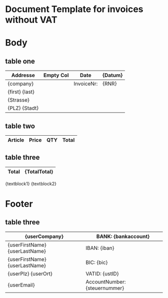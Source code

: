 # Document Template for invoices without VAT

# Body
## table one

| Addresse |Empty Col| Date | {Datum} |
| ------ | ------ | ------ | ---- |
| {company} |  | InvoiceNr: | {RNR} |
| {first} {last} |  |  |  |
| {Strasse} |  |  |  |
| {PLZ} {Stadt} |  |  |  |


## table two

| Article  | Price | QTY | Total |
| -------- | ----- | --- | ----- |

## table three

| Total| {TotalTotal}|
| ------- | ------ |

{textblock1} 
{textblock2}

# Footer
## table three

| {userCompany} | BANK: {bankaccount} |
| ------- | ------ |
| {userFirstName} {userLastName} | IBAN: {iban} |
| {userFirstName} {userLastName} | BIC: {bic} |
| {userPlz} {userOrt}| VATID: 	{ustID} |
| {userEmail}|AccountNumber: {steuernummer} |
